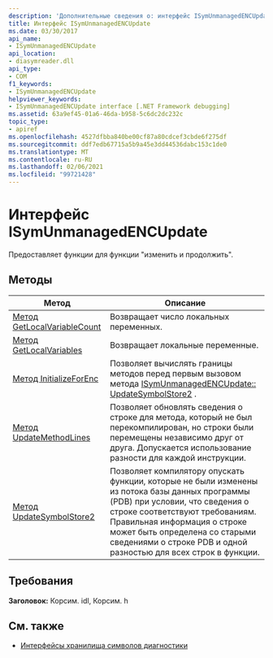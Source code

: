 ```yaml
---
description: 'Дополнительные сведения о: интерфейс ISymUnmanagedENCUpdate'
title: Интерфейс ISymUnmanagedENCUpdate
ms.date: 03/30/2017
api_name:
- ISymUnmanagedENCUpdate
api_location:
- diasymreader.dll
api_type:
- COM
f1_keywords:
- ISymUnmanagedENCUpdate
helpviewer_keywords:
- ISymUnmanagedENCUpdate interface [.NET Framework debugging]
ms.assetid: 63a9ef45-01a6-46da-b958-5c6dc2dc232c
topic_type:
- apiref
ms.openlocfilehash: 4527dfbba840be00cf87a80cdcef3cbde6f275df
ms.sourcegitcommit: ddf7edb67715a5b9a45e3dd44536dabc153c1de0
ms.translationtype: MT
ms.contentlocale: ru-RU
ms.lasthandoff: 02/06/2021
ms.locfileid: "99721428"
---
```

# <a name="isymunmanagedencupdate-interface"></a>Интерфейс ISymUnmanagedENCUpdate

Предоставляет функции для функции "изменить и продолжить".  
  
## <a name="methods"></a>Методы  
  
|Метод|Описание|  
|------------|-----------------|  
|[Метод GetLocalVariableCount](isymunmanagedencupdate-getlocalvariablecount-method.md)|Возвращает число локальных переменных.|  
|[Метод GetLocalVariables](isymunmanagedencupdate-getlocalvariables-method.md)|Возвращает локальные переменные.|  
|[Метод InitializeForEnc](isymunmanagedencupdate-initializeforenc-method.md)|Позволяет вычислять границы методов перед первым вызовом метода [ISymUnmanagedENCUpdate:: UpdateSymbolStore2](isymunmanagedencupdate-updatesymbolstore2-method.md) .|  
|[Метод UpdateMethodLines](isymunmanagedencupdate-updatemethodlines-method.md)|Позволяет обновлять сведения о строке для метода, который не был перекомпилирован, но строки были перемещены независимо друг от друга. Допускается использование разности для каждой инструкции.|  
|[Метод UpdateSymbolStore2](isymunmanagedencupdate-updatesymbolstore2-method.md)|Позволяет компилятору опускать функции, которые не были изменены из потока базы данных программы (PDB) при условии, что сведения о строке соответствуют требованиям. Правильная информация о строке может быть определена со старыми сведениями о строке PDB и одной разностью для всех строк в функции.|  
  
## <a name="requirements"></a>Требования  

 **Заголовок:** Корсим. idl, Корсим. h  
  
## <a name="see-also"></a>См. также

- [Интерфейсы хранилища символов диагностики](diagnostics-symbol-store-interfaces.md)
